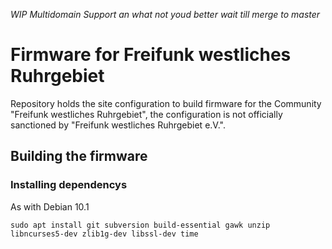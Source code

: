 _WIP Multidomain Support an what not youd better wait till merge to master_

# Firmware for Freifunk westliches Ruhrgebiet
Repository holds the site configuration to build firmware for the Community
"Freifunk westliches Ruhrgebiet", the configuration is not officially
sanctioned by "Freifunk westliches Ruhrgebiet e.V.".

## Building the firmware

### Installing dependencys
As with Debian 10.1

`sudo apt install git subversion build-essential gawk unzip libncurses5-dev zlib1g-dev libssl-dev time`


